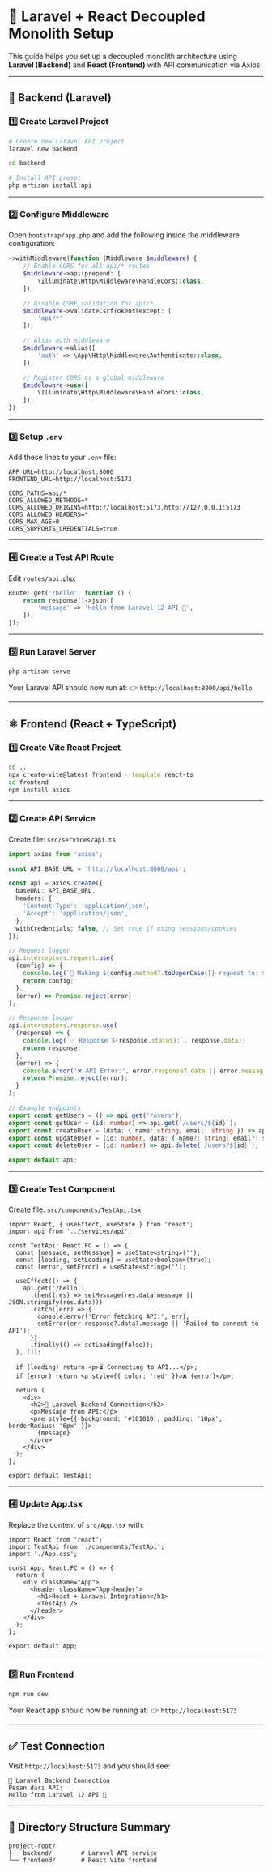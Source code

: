 # 🚀 Laravel + React Decoupled Monolith Setup

This guide helps you set up a decoupled monolith architecture using **Laravel (Backend)** and **React (Frontend)** with API communication via Axios.

---

## 🧩 Backend (Laravel)

### 1️⃣ Create Laravel Project

```bash
# Create new Laravel API project
laravel new backend

cd backend

# Install API preset
php artisan install:api
```

---

### 2️⃣ Configure Middleware

Open `bootstrap/app.php` and add the following inside the middleware configuration:

```php
->withMiddleware(function (Middleware $middleware) {
    // Enable CORS for all api/* routes
    $middleware->api(prepend: [
        \Illuminate\Http\Middleware\HandleCors::class,
    ]);

    // Disable CSRF validation for api/*
    $middleware->validateCsrfTokens(except: [
        'api/*'
    ]);

    // Alias auth middleware
    $middleware->alias([
        'auth' => \App\Http\Middleware\Authenticate::class,
    ]);

    // Register CORS as a global middleware
    $middleware->use([
        \Illuminate\Http\Middleware\HandleCors::class,
    ]);
})
```

---

### 3️⃣ Setup `.env`

Add these lines to your `.env` file:

```env
APP_URL=http://localhost:8000
FRONTEND_URL=http://localhost:5173

CORS_PATHS=api/*
CORS_ALLOWED_METHODS=*
CORS_ALLOWED_ORIGINS=http://localhost:5173,http://127.0.0.1:5173
CORS_ALLOWED_HEADERS=*
CORS_MAX_AGE=0
CORS_SUPPORTS_CREDENTIALS=true
```

---

### 4️⃣ Create a Test API Route

Edit `routes/api.php`:

```php
Route::get('/hello', function () {
    return response()->json([
        'message' => 'Hello from Laravel 12 API 🚀',
    ]);
});
```

---

### 5️⃣ Run Laravel Server

```bash
php artisan serve
```

Your Laravel API should now run at:
👉 `http://localhost:8000/api/hello`

---

## ⚛️ Frontend (React + TypeScript)

### 1️⃣ Create Vite React Project

```bash
cd ..
npx create-vite@latest frontend --template react-ts
cd frontend
npm install axios
```

---

### 2️⃣ Create API Service

Create file: `src/services/api.ts`

```ts
import axios from 'axios';

const API_BASE_URL = 'http://localhost:8000/api';

const api = axios.create({
  baseURL: API_BASE_URL,
  headers: {
    'Content-Type': 'application/json',
    'Accept': 'application/json',
  },
  withCredentials: false, // Set true if using sessions/cookies
});

// Request logger
api.interceptors.request.use(
  (config) => {
    console.log(`🚀 Making ${config.method?.toUpperCase()} request to: ${config.url}`);
    return config;
  },
  (error) => Promise.reject(error)
);

// Response logger
api.interceptors.response.use(
  (response) => {
    console.log(`✅ Response ${response.status}:`, response.data);
    return response;
  },
  (error) => {
    console.error('❌ API Error:', error.response?.data || error.message);
    return Promise.reject(error);
  }
);

// Example endpoints
export const getUsers = () => api.get('/users');
export const getUser = (id: number) => api.get(`/users/${id}`);
export const createUser = (data: { name: string; email: string }) => api.post('/users', data);
export const updateUser = (id: number, data: { name?: string; email?: string }) => api.put(`/users/${id}`, data);
export const deleteUser = (id: number) => api.delete(`/users/${id}`);

export default api;
```

---

### 3️⃣ Create Test Component

Create file: `src/components/TestApi.tsx`

```tsx
import React, { useEffect, useState } from 'react';
import api from '../services/api';

const TestApi: React.FC = () => {
  const [message, setMessage] = useState<string>('');
  const [loading, setLoading] = useState<boolean>(true);
  const [error, setError] = useState<string>('');

  useEffect(() => {
    api.get('/hello')
      .then((res) => setMessage(res.data.message || JSON.stringify(res.data)))
      .catch((err) => {
        console.error('Error fetching API:', err);
        setError(err.response?.data?.message || 'Failed to connect to API');
      })
      .finally(() => setLoading(false));
  }, []);

  if (loading) return <p>⏳ Connecting to API...</p>;
  if (error) return <p style={{ color: 'red' }}>❌ {error}</p>;

  return (
    <div>
      <h2>🔗 Laravel Backend Connection</h2>
      <p>Message from API:</p>
      <pre style={{ background: '#101010', padding: '10px', borderRadius: '6px' }}>
        {message}
      </pre>
    </div>
  );
};

export default TestApi;
```

---

### 4️⃣ Update App.tsx

Replace the content of `src/App.tsx` with:

```tsx
import React from 'react';
import TestApi from './components/TestApi';
import './App.css';

const App: React.FC = () => {
  return (
    <div className="App">
      <header className="App-header">
        <h1>React + Laravel Integration</h1>
        <TestApi />
      </header>
    </div>
  );
};

export default App;
```

---

### 5️⃣ Run Frontend

```bash
npm run dev
```

Your React app should now be running at:
👉 `http://localhost:5173`

---

## ✅ Test Connection

Visit `http://localhost:5173` and you should see:

```
🔗 Laravel Backend Connection
Pesan dari API:
Hello from Laravel 12 API 🚀
```

---

## 🧱 Directory Structure Summary

```
project-root/
├── backend/        # Laravel API service
└── frontend/       # React Vite frontend
```
